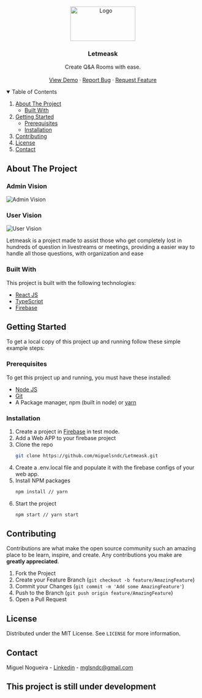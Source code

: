 

<!--
*** Thanks for checking out the Best-README-Template. If you have a suggestion
*** that would make this better, please fork the repo and create a pull request
*** or simply open an issue with the tag "enhancement".
*** Thanks again! Now go create something AMAZING! :D
-->



<!-- PROJECT SHIELDS -->
<!--
*** I'm using markdown "reference style" links for readability.
*** Reference links are enclosed in brackets [ ] instead of parentheses ( ).
*** See the bottom of this document for the declaration of the reference variables
*** for contributors-url, forks-url, etc. This is an optional, concise syntax you may use.
*** https://www.markdownguide.org/basic-syntax/#reference-style-links
-->

<!-- PROJECT LOGO -->
<br />
<p align="center">
  <a href="https://github.com/miguelsndc/Letmeask">
    <img src="https://res.cloudinary.com/db9t2jrhe/image/upload/v1624662251/letmeask-logo_jpqsy5.png" alt="Logo" width="170" height="90">
  </a>

  <h3 align="center">Letmeask</h3>

  <p align="center">
   Create Q&A Rooms with ease.
    <br />
    <br />
    <a href="https://github.com/miguelsndc/Letmeask">View Demo</a>
    ·
    <a href="https://github.com/miguelsndc/Letmeask/issues">Report Bug</a>
    ·
    <a href="https://github.com/miguelsndc/Letmeask/issues">Request Feature</a>
  </p>
</p>



<!-- TABLE OF CONTENTS -->
<details open="open">
  <summary>Table of Contents</summary>
  <ol>
    <li>
      <a href="#about-the-project">About The Project</a>
      <ul>
        <li><a href="#built-with">Built With</a></li>
      </ul>
    </li>
    <li>
      <a href="#getting-started">Getting Started</a>
      <ul>
        <li><a href="#prerequisites">Prerequisites</a></li>
        <li><a href="#installation">Installation</a></li>
      </ul>
    </li>
    <li><a href="#contributing">Contributing</a></li>
    <li><a href="#license">License</a></li>
    <li><a href="#contact">Contact</a></li>
  </ol>
</details>



<!-- ABOUT THE PROJECT -->
## About The Project

<p align="center">
  <h3>Admin Vision</h3>
  <img src="https://res.cloudinary.com/db9t2jrhe/image/upload/v1624662468/image_2admin-vision_cvjlfl.png" alt="Admin Vision"/>
  
  <h3>User Vision</h3>
  <img src="https://res.cloudinary.com/db9t2jrhe/image/upload/v1624662460/image_1user-vision_pdtuv2.png" alt="User Vision"/>
  
  Letmeask is a project made to assist those who get completely lost in hundreds of question in livestreams or meetings,
  providing a easier way to handle all those questions, with organization and ease

</p>

### Built With

This project is built with the following technologies:
* [React JS](https://reactjs.org/)
* [TypeScript](https://www.typescriptlang.org/)
* [Firebase](https://firebase.google.com/?hl=pt-br)

<!-- GETTING STARTED -->
## Getting Started

To get a local copy of this project up and running follow these simple example steps:

### Prerequisites

To get this project up and running, you must have these installed:

* [Node JS](https://nodejs.org/en/)
* [Git](https://git-scm.com/)
* A Package manager, npm (built in node) or [yarn](https://yarnpkg.com/)

### Installation

1. Create a project in [Firebase](https://firebase.google.com/?hl=pt-br) in test mode.
2. Add a Web APP to your firebase project
4. Clone the repo
   ```sh
   git clone https://github.com/miguelsndc/Letmeask.git
   ```
5. Create a .env.local file and populate it with the firebase configs of your web app.
6. Install NPM packages
   ```sh
   npm install // yarn 
   ```
7. Start the project
   ```sh
   npm start // yarn start
   ```

<!-- CONTRIBUTING -->
## Contributing

Contributions are what make the open source community such an amazing place to be learn, inspire, and create. Any contributions you make are **greatly appreciated**.

1. Fork the Project
2. Create your Feature Branch (`git checkout -b feature/AmazingFeature`)
3. Commit your Changes (`git commit -m 'Add some AmazingFeature'`)
4. Push to the Branch (`git push origin feature/AmazingFeature`)
5. Open a Pull Request


<!-- LICENSE -->
## License

Distributed under the MIT License. See `LICENSE` for more information.


<!-- CONTACT -->
## Contact

Miguel Nogueira - [Linkedin](https://www.linkedin.com/in/miguel-nogueira-a5a28a1b5/) - mglsndc@gmail.com

## This project is still under development

